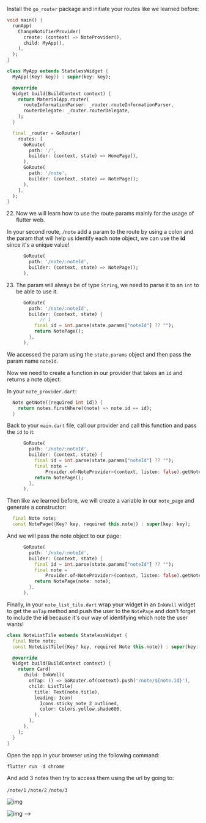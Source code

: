 Install the `go_router` package and initiate your routes like we learned before:

```dart
void main() {
  runApp(
    ChangeNotifierProvider(
      create: (context) => NoteProvider(),
      child: MyApp(),
    ),
  );
}

class MyApp extends StatelessWidget {
  MyApp({Key? key}) : super(key: key);

  @override
  Widget build(BuildContext context) {
    return MaterialApp.router(
      routeInformationParser: _router.routeInformationParser,
      routerDelegate: _router.routerDelegate,
    );
  }

  final _router = GoRouter(
    routes: [
      GoRoute(
        path: '/',
        builder: (context, state) => HomePage(),
      ),
      GoRoute(
        path: '/note',
        builder: (context, state) => NotePage();
      ),
    ],
  );
}
```

22. Now we will learn how to use the route params mainly for the usage of flutter web.

In your second route, `/note` add a param to the route by using a colon and the param that will help us identify each note object, we can use the **id** since it's a unique value!

```dart
      GoRoute(
        path: '/note/:noteId',
        builder: (context, state) => NotePage();
      ),
```

23. The param will always be of type `String`, we need to parse it to an `int` to be able to use it.

```dart
      GoRoute(
        path: '/note/:noteId',
        builder: (context, state) {
            // 1
          final id = int.parse(state.params["noteId"] ?? "");
          return NotePage();
        },
      ),
```

We accessed the param using the `state.params` object and then pass the param name `noteId`.

Now we need to create a function in our provider that takes an `id` and returns a note object:

In your `note_provider.dart`:

```dart
  Note getNote({required int id}) {
    return notes.firstWhere((note) => note.id == id);
  }
```

Back to your `main.dart` file, call our provider and call this function and pass the `id` to it:

```dart
      GoRoute(
        path: '/note/:noteId',
        builder: (context, state) {
          final id = int.parse(state.params["noteId"] ?? "");
          final note =
              Provider.of<NoteProvider>(context, listen: false).getNote(id: id);
          return NotePage();
        },
      ),
```

Then like we learned before, we will create a variable in our `note_page` and generate a constructor:

```dart
  final Note note;
  const NotePage({Key? key, required this.note}) : super(key: key);
```

And we will pass the note object to our page:

```dart
      GoRoute(
        path: '/note/:noteId',
        builder: (context, state) {
          final id = int.parse(state.params["noteId"] ?? "");
          final note =
              Provider.of<NoteProvider>(context, listen: false).getNote(id: id);
          return NotePage(note: note);
        },
      ),
```

Finally, in your `note_list_tile.dart` wrap your widget in an `InkWell` widget to get the `onTap` method and push the user to the `NotePage` and don't forget to include the **id** because it's our way of identifying which note the user wants!

```dart
class NoteListTile extends StatelessWidget {
  final Note note;
  const NoteListTile({Key? key, required Note this.note}) : super(key: key);

  @override
  Widget build(BuildContext context) {
    return Card(
      child: InkWell(
        onTap: () => GoRouter.of(context).push('/note/${note.id}'),
        child: ListTile(
          title: Text(note.title),
          leading: Icon(
            Icons.sticky_note_2_outlined,
            color: Colors.yellow.shade600,
          ),
        ),
      ),
    );
  }
}
```

Open the app in your browser using the following command:

```dart
flutter run -d chrome
```

And add 3 notes then try to access them using the url by going to:

`/note/1`
`/note/2`
`/note/3`

![img](https://lh6.googleusercontent.com/L3bE8f6cnDg7_8l84y4L2htEF6njv3GjgAA7EIgWdCNGmFavvkDSvVCadR7Q8j8_DqecmzYtE3QsboME_y-qdQwzJtDbhmiIvWY-NlyINJbmhYk7ilBFDfBiiPbXW518rURggRRz)

![img](https://lh6.googleusercontent.com/-3urOR1FVaBWCyVe5MkximX1SMUWaqt5XQ8kDabiVg3l5XvTqPpMkGME3mPmbGjv4IZlxXTPQ10x81_tv0Kd7CErUL8xjC8uzAS9jRofYcPrDifemnDTPbEljLQ53dPsM5QsOjJY) -->
